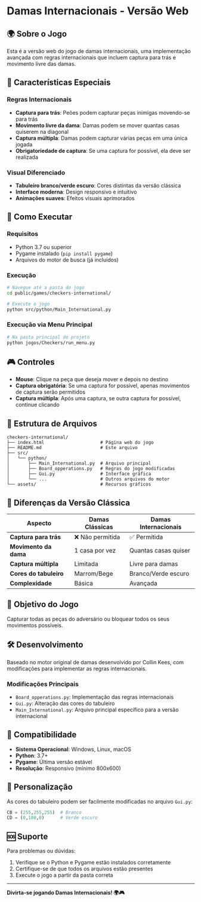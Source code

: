 # Damas Internacionais - Versão Web

## 🌍 Sobre o Jogo

Esta é a versão web do jogo de damas internacionais, uma implementação avançada com regras internacionais que incluem captura para trás e movimento livre das damas.

## 🎯 Características Especiais

### Regras Internacionais
- **Captura para trás**: Peões podem capturar peças inimigas movendo-se para trás
- **Movimento livre da dama**: Damas podem se mover quantas casas quiserem na diagonal
- **Captura múltipla**: Damas podem capturar várias peças em uma única jogada
- **Obrigatoriedade de captura**: Se uma captura for possível, ela deve ser realizada

### Visual Diferenciado
- **Tabuleiro branco/verde escuro**: Cores distintas da versão clássica
- **Interface moderna**: Design responsivo e intuitivo
- **Animações suaves**: Efeitos visuais aprimorados

## 🚀 Como Executar

### Requisitos
- Python 3.7 ou superior
- Pygame instalado (`pip install pygame`)
- Arquivos do motor de busca (já incluídos)

### Execução
```bash
# Navegue até a pasta do jogo
cd public/games/checkers-international/

# Execute o jogo
python src/python/Main_International.py
```

### Execução via Menu Principal
```bash
# Na pasta principal do projeto
python jogos/Checkers/run_menu.py
```

## 🎮 Controles

- **Mouse**: Clique na peça que deseja mover e depois no destino
- **Captura obrigatória**: Se uma captura for possível, apenas movimentos de captura serão permitidos
- **Captura múltipla**: Após uma captura, se outra captura for possível, continue clicando

## 📁 Estrutura de Arquivos

```
checkers-international/
├── index.html                     # Página web do jogo
├── README.md                      # Este arquivo
├── src/
│   └── python/
│       ├── Main_International.py  # Arquivo principal
│       ├── Board_opperations.py   # Regras do jogo modificadas
│       ├── Gui.py                 # Interface gráfica
│       └── ...                    # Outros arquivos do motor
└── assets/                        # Recursos gráficos
```

## 🔄 Diferenças da Versão Clássica

| Aspecto | Damas Clássicas | Damas Internacionais |
|---------|----------------|---------------------|
| **Captura para trás** | ❌ Não permitida | ✅ Permitida |
| **Movimento da dama** | 1 casa por vez | Quantas casas quiser |
| **Captura múltipla** | Limitada | Livre para damas |
| **Cores do tabuleiro** | Marrom/Bege | Branco/Verde escuro |
| **Complexidade** | Básica | Avançada |

## 🎯 Objetivo do Jogo

Capturar todas as peças do adversário ou bloquear todos os seus movimentos possíveis.

## 🛠️ Desenvolvimento

Baseado no motor original de damas desenvolvido por Collin Kees, com modificações para implementar as regras internacionais.

### Modificações Principais
- `Board_opperations.py`: Implementação das regras internacionais
- `Gui.py`: Alteração das cores do tabuleiro
- `Main_International.py`: Arquivo principal específico para a versão internacional

## 📱 Compatibilidade

- **Sistema Operacional**: Windows, Linux, macOS
- **Python**: 3.7+
- **Pygame**: Última versão estável
- **Resolução**: Responsivo (mínimo 800x600)

## 🎨 Personalização

As cores do tabuleiro podem ser facilmente modificadas no arquivo `Gui.py`:

```python
CB = (255,255,255)  # Branco
CD = (0,100,0)      # Verde escuro
```

## 🆘 Suporte

Para problemas ou dúvidas:
1. Verifique se o Python e Pygame estão instalados corretamente
2. Certifique-se de que todos os arquivos estão presentes
3. Execute o jogo a partir da pasta correta

---

**Divirta-se jogando Damas Internacionais! 🌍🎮**